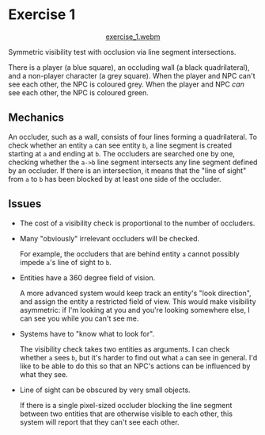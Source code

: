 # Exercise 1

<div align="center">

<!-- ../videos/exercise_1.webm -->
[exercise_1.webm](https://github.com/LightAndLight/boxybox/assets/2536121/50d39e94-869d-491f-9d08-ffb9fcd5f04f)

</div>

Symmetric visibility test with occlusion via line segment intersections.

There is a player (a blue square), an occluding wall (a black quadrilateral), and a non-player
character (a grey square).
When the player and NPC can't see each other, the NPC is coloured grey.
When the player and NPC *can* see each other, the NPC is coloured green.

## Mechanics

An occluder, such as a wall, consists of four lines forming a quadrilateral.
To check whether an entity `a` can see entity `b`, a line segment is created starting at `a` and
ending at `b`.
The occluders are searched one by one, checking whether the `a->b` line segment intersects any
line segment defined by an occluder.
If there is an intersection, it means that the "line of sight" from `a` to `b` has been blocked by
at least one side of the occluder.

## Issues

* The cost of a visibility check is proportional to the number of occluders.

* Many "obviously" irrelevant occluders will be checked.

  For example, the occluders that are behind entity `a` cannot possibly impede `a`'s line of sight
  to `b`.

* Entities have a 360 degree field of vision.

  A more advanced system would keep track an entity's "look direction", and assign the entity a
  restricted field of view. This would make visibility asymmetric: if I'm looking at you and you're
  looking somewhere else, I can see you while you can't see me.

* Systems have to "know what to look for".

  The visibility check takes two entities as arguments.
  I can check whether `a` sees `b`, but it's harder to find out what `a` can see in general.
  I'd like to be able to do this so that an NPC's actions can be influenced by what they see.

* Line of sight can be obscured by very small objects.

  If there is a single pixel-sized occluder blocking the line segment between two entities that are
  otherwise visible to each other, this system will report that they can't see each other.
